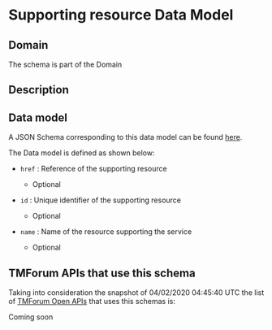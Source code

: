 # Supporting resource Data Model

## Domain

The  schema is part of the  Domain

## Description



## Data model

A JSON Schema corresponding to this data model can be found
[here](https://github.com/tmforum-rand/schemas/blob/candidates/Resource/SupportingResource.schema.json).

The Data model is defined as shown below:
- `href` : Reference of the supporting resource

  - Optional

- `id` : Unique identifier of the supporting resource

  - Optional

- `name` : Name of the resource supporting the service

  - Optional





## TMForum APIs that use this schema

Taking into consideration the snapshot of 04/02/2020 04:45:40 UTC the list of [TMForum Open APIs](https://www.tmforum.org/open-apis/) that uses this schemas is:

Coming soon